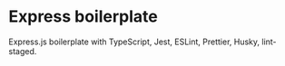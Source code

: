 # Express boilerplate

Express.js boilerplate with TypeScript, Jest, ESLint, Prettier, Husky, lint-staged.
